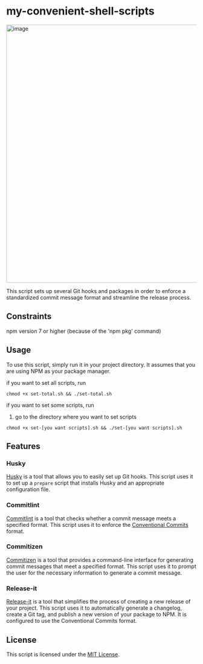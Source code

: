 # my-convenient-shell-scripts

<img width="683" alt="image" src="https://user-images.githubusercontent.com/59603575/232329545-f84826da-e30c-4d9a-9072-aa92505f7bae.png">

This script sets up several Git hooks and packages in order to enforce a standardized commit message format and streamline the release process.

## Constraints
npm version 7 or higher (because of the 'npm pkg' command)

## Usage

To use this script, simply run it in your project directory. It assumes that you are using NPM as your package manager.

if you want to set all scripts, run
```shell
chmod +x set-total.sh && ./set-total.sh
```

if you want to set some scripts, run 
1. go to the directory where you want to set scripts
```shell
chmod +x set-[you want scripts].sh && ./set-[you want scripts].sh
```

## Features

### Husky

[Husky](https://github.com/typicode/husky) is a tool that allows you to easily set up Git hooks. This script uses it to set up a `prepare` script that installs Husky and an appropriate configuration file.

### Commitlint

[Commitlint](https://github.com/conventional-changelog/commitlint) is a tool that checks whether a commit message meets a specified format. This script uses it to enforce the [Conventional Commits](https://www.conventionalcommits.org/en/v1.0.0/) format.

### Commitizen

[Commitizen](https://github.com/commitizen/cz-cli) is a tool that provides a command-line interface for generating commit messages that meet a specified format. This script uses it to prompt the user for the necessary information to generate a commit message.

### Release-it

[Release-it](https://github.com/release-it/release-it) is a tool that simplifies the process of creating a new release of your project. This script uses it to automatically generate a changelog, create a Git tag, and publish a new version of your package to NPM. It is configured to use the Conventional Commits format.

## License

This script is licensed under the [MIT License](https://github.com/joshtronic/bash_profile/blob/master/LICENSE.md).
